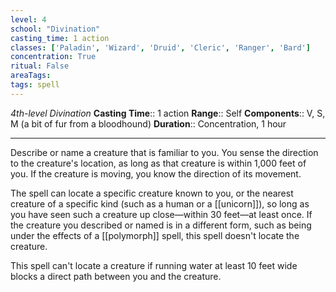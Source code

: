 ```yaml
---
level: 4
school: "Divination"
casting_time: 1 action
classes: ['Paladin', 'Wizard', 'Druid', 'Cleric', 'Ranger', 'Bard']
concentration: True
ritual: False
areaTags: 
tags: spell
---
```


_4th-level Divination_
**Casting Time**:: 1 action
**Range**:: Self
**Components**:: V, S, M (a bit of fur from a bloodhound)
**Duration**:: Concentration, 1 hour

---

Describe or name a creature that is familiar to you. You sense the direction to the creature's location, as long as that creature is within 1,000 feet of you. If the creature is moving, you know the direction of its movement.

The spell can locate a specific creature known to you, or the nearest creature of a specific kind (such as a human or a [[unicorn]]), so long as you have seen such a creature up close—within 30 feet—at least once. If the creature you described or named is in a different form, such as being under the effects of a [[polymorph]] spell, this spell doesn't locate the creature.

This spell can't locate a creature if running water at least 10 feet wide blocks a direct path between you and the creature.



